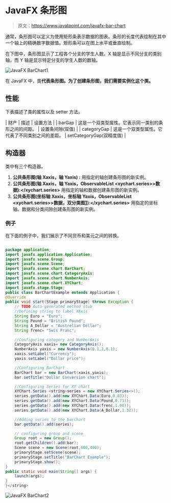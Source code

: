# JavaFX 条形图

> 原文：<https://www.javatpoint.com/javafx-bar-chart>

通常，条形图可以定义为使用矩形条表示数据的图表。条形的长度代表绘制在其中一个轴上的精确数字数据值。矩形条可以在图上水平或垂直绘制。

在下图中，条形图显示了工程各个分支的学生人数。X 轴是显示不同分支的类别轴，而 Y 轴是显示特定分支的学生人数的数轴。

![JavaFX BarChart1](../img/f476cb462b3c7637c00fca0dbd63eb79.png)

在 JavaFX 中，类**代表条形图。为了创建条形图，我们需要实例化这个类。**

## 性能

下表描述了类的属性以及 setter 方法。

| 财产 | 描述 | 设置方法 |
| barGap | 这是一个双类型属性。它表示同一类别的条形之间的间距。 | 设置条间隙(双值) |
| categoryGap | 这是一个双类型属性。它代表了不同类别之间的差距。 | setCategoryGap(双精度值) |

## 构造器

类中有三个构造器。

1.  **公共条形图(轴 <x>Xaxis，轴 <y>Yaxis) :</y></x>** 用指定的轴创建条形图的新实例。
2.  **公共条形图(轴 <x>Xaxis，轴 <y>Yaxis，ObservableList <xychart.series>>数据):</xychart.series></y></x>** 用指定的轴和数据创建条形图的新实例。
3.  **公共条形图(坐标轴 <x>Xaxis，坐标轴 <y>Yaxis，ObservableList <xychart.series>>数据，双分类图】):</xychart.series></y></x>** 用指定的坐标轴、数据和分类间隙创建条形图的新实例。

### 例子

在下面的例子中，我们展示了不同货币和美元之间的转换。

```java

package application;
import javafx.application.Application;
import javafx.scene.Group;
import javafx.scene.Scene;
import javafx.scene.chart.BarChart;
import javafx.scene.chart.CategoryAxis;
import javafx.scene.chart.NumberAxis;
import javafx.scene.chart.XYChart;
import javafx.stage.Stage;
public class BarChartExample extends Application {
@Override
public void start(Stage primaryStage) throws Exception {
	// TODO Auto-generated method stub
	//Defining string to label XAxis 
	String Euro = "Euro";
	String Pound = "British Pound";
	String A_Dollar = "Austrelian Dollar";
	String frenc= "Swis Franc";

	//Configuring category and NumberAxis 
	CategoryAxis xaxis= new CategoryAxis();
	NumberAxis yaxis = new NumberAxis(0.1,2,0.1);
	xaxis.setLabel("Currency");
	yaxis.setLabel("Dollar price");

	//Configuring BarChart 
	BarChart bar = new BarChart(xaxis,yaxis);
	bar.setTitle("Dollar Conversion chart");

	//Configuring Series for XY chart 
	XYChart.Series <string>series = new XYChart.Series<>();
	series.getData().add(new XYChart.Data(Euro,0.83));
	series.getData().add(new XYChart.Data(Pound,0.73));
    series.getData().add(new XYChart.Data(frenc,1.00));
	series.getData().add(new XYChart.Data(A_Dollar,1.32));

	//Adding series to the barchart 
	bar.getData().add(series);

	// configuring group and scene 
	Group root = new Group();
	root.getChildren().add(bar);
	Scene scene = new Scene(root,600,400);
	primaryStage.setScene(scene);
	primaryStage.setTitle("BarChart Example");
	primaryStage.show();	
}
public static void main(String[] args) {
	launch(args);
}
}</string> 
```

![JavaFX BarChart2](../img/f68a8f36ef858a647dd2f4fa2d3bcc24.png)